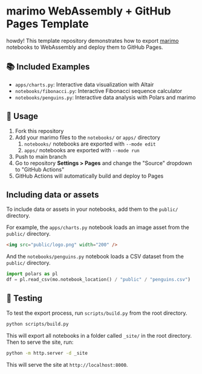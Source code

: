 # marimo WebAssembly + GitHub Pages Template

howdy! This template repository demonstrates how to export [marimo](https://marimo.io) notebooks to WebAssembly and deploy them to GitHub Pages.

## 📚 Included Examples

- `apps/charts.py`: Interactive data visualization with Altair
- `notebooks/fibonacci.py`: Interactive Fibonacci sequence calculator
- `notebooks/penguins.py`: Interactive data analysis with Polars and marimo

## 🚀 Usage

1. Fork this repository
2. Add your marimo files to the `notebooks/` or `apps/` directory
   1. `notebooks/` notebooks are exported with `--mode edit`
   2. `apps/` notebooks are exported with `--mode run`
3. Push to main branch
4. Go to repository **Settings > Pages** and change the "Source" dropdown to "GitHub Actions"
5. GitHub Actions will automatically build and deploy to Pages

## Including data or assets

To include data or assets in your notebooks, add them to the `public/` directory.

For example, the `apps/charts.py` notebook loads an image asset from the `public/` directory.

```markdown
<img src="public/logo.png" width="200" />
```

And the `notebooks/penguins.py` notebook loads a CSV dataset from the `public/` directory.

```python
import polars as pl
df = pl.read_csv(mo.notebook_location() / "public" / "penguins.csv")
```

## 🧪 Testing

To test the export process, run `scripts/build.py` from the root directory.

```bash
python scripts/build.py
```

This will export all notebooks in a folder called `_site/` in the root directory. Then to serve the site, run:

```bash
python -m http.server -d _site
```

This will serve the site at `http://localhost:8000`.
